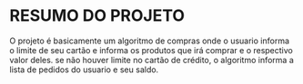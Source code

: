 # RESUMO DO PROJETO
O projeto é basicamente um algoritmo de compras onde o usuario informa o limite de seu cartão e informa os produtos que irá comprar e o respectivo valor deles. se não houver limite no cartão de crédito, o algoritmo informa a lista de pedidos do usuario e seu saldo.
